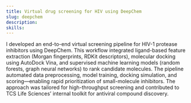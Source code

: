 ```yaml
---
title: Virtual drug screening for HIV using DeepChem
slug: deepchem
description:
skills: 
---
```


I developed an end-to-end virtual screening pipeline for HIV-1 protease inhibitors using DeepChem. This workflow integrated ligand-based feature extraction (Morgan fingerprints, RDKit descriptors), molecular docking using AutoDock Vina, and supervised machine learning models (random forests, graph neural networks) to rank candidate molecules. The pipeline automated data preprocessing, model training, docking simulation, and scoring—enabling rapid prioritization of small-molecule inhibitors. The approach was tailored for high-throughput screening and contributed to TCS Life Sciences’ internal toolkit for antiviral compound discovery.
